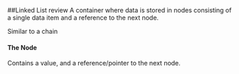 ##Linked List review
A container where data is stored in nodes consisting of a single data item
and a reference to the next node.

Similar to a chain

#### The Node
Contains a value, and a reference/pointer to the next node.

